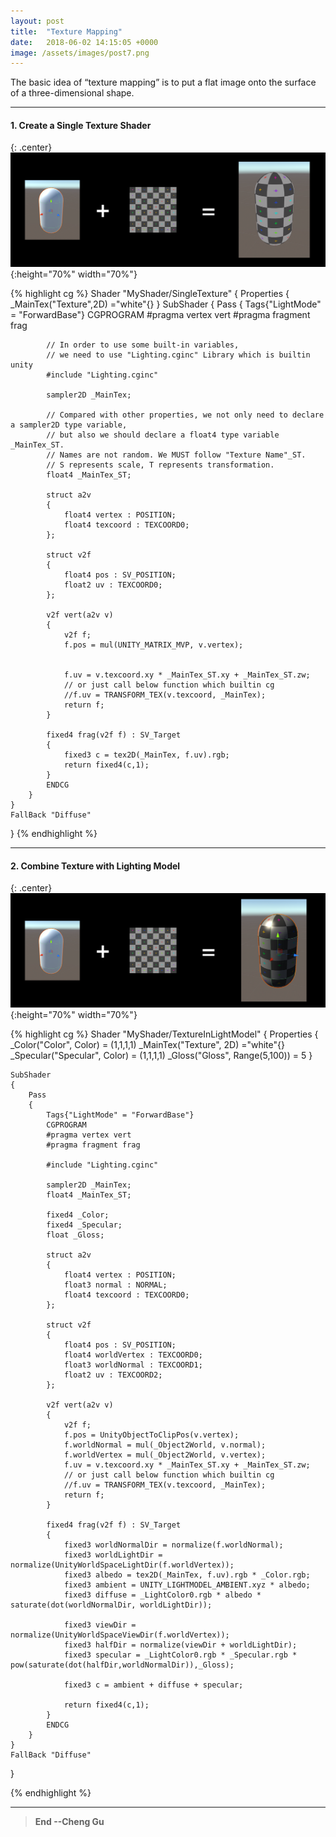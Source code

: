 ```yaml
---
layout: post
title:  "Texture Mapping"
date:   2018-06-02 14:15:05 +0000
image: /assets/images/post7.png
---
```


The basic idea of “texture mapping” is to put a flat image onto the surface of a three-dimensional shape.

---
#### 1. Create a Single Texture Shader

{: .center}
![dot](/assets/images/PostImages/st.png){:height="70%" width="70%"}

{% highlight cg %} 
    Shader "MyShader/SingleTexture"
{
    Properties
    {
        _MainTex("Texture",2D) ="white"{}
    }
    SubShader
    {
        Pass
        {
            Tags{"LightMode" = "ForwardBase"}
            CGPROGRAM
            #pragma vertex vert
            #pragma fragment frag

            // In order to use some built-in variables, 
            // we need to use "Lighting.cginc" Library which is builtin unity
            #include "Lighting.cginc"

            sampler2D _MainTex;

            // Compared with other properties, we not only need to declare a sampler2D type variable,
            // but also we should declare a float4 type variable _MainTex_ST. 
            // Names are not random. We MUST follow "Texture Name"_ST. 
            // S represents scale, T represents transformation.
            float4 _MainTex_ST;

            struct a2v
            {
                float4 vertex : POSITION;
                float4 texcoord : TEXCOORD0;
            };

            struct v2f
            {
                float4 pos : SV_POSITION;
                float2 uv : TEXCOORD0;
            };

            v2f vert(a2v v)
            {
                v2f f;
                f.pos = mul(UNITY_MATRIX_MVP, v.vertex);


                f.uv = v.texcoord.xy * _MainTex_ST.xy + _MainTex_ST.zw;
                // or just call below function which builtin cg
                //f.uv = TRANSFORM_TEX(v.texcoord, _MainTex);
                return f;
            }

            fixed4 frag(v2f f) : SV_Target
            {
                fixed3 c = tex2D(_MainTex, f.uv).rgb;
                return fixed4(c,1); 
            } 
            ENDCG
        }
    }
    FallBack "Diffuse"
}
{% endhighlight %}

---
#### 2. Combine Texture with Lighting Model

{: .center}
![dot](/assets/images/PostImages/texinLightmodel.png){:height="70%" width="70%"}

{% highlight cg %} 
Shader "MyShader/TextureInLightModel"
{
    Properties
    {
        _Color("Color", Color) = (1,1,1,1)
        _MainTex("Texture", 2D) ="white"{}
        _Specular("Specular", Color) = (1,1,1,1)
        _Gloss("Gloss", Range(5,100)) = 5
    } 

    SubShader
    {
        Pass
        {
            Tags{"LightMode" = "ForwardBase"}
            CGPROGRAM
            #pragma vertex vert
            #pragma fragment frag

            #include "Lighting.cginc"

            sampler2D _MainTex;
            float4 _MainTex_ST;

            fixed4 _Color;
            fixed4 _Specular;
            float _Gloss;

            struct a2v
            {
                float4 vertex : POSITION;
                float3 normal : NORMAL;
                float4 texcoord : TEXCOORD0;
            };

            struct v2f
            {
                float4 pos : SV_POSITION;
                float4 worldVertex : TEXCOORD0;
                float3 worldNormal : TEXCOORD1;
                float2 uv : TEXCOORD2;
            };

            v2f vert(a2v v)
            {
                v2f f;
                f.pos = UnityObjectToClipPos(v.vertex);
                f.worldNormal = mul(_Object2World, v.normal);
                f.worldVertex = mul(_Object2World, v.vertex);
                f.uv = v.texcoord.xy * _MainTex_ST.xy + _MainTex_ST.zw;
                // or just call below function which builtin cg
                //f.uv = TRANSFORM_TEX(v.texcoord, _MainTex);
                return f;
            }

            fixed4 frag(v2f f) : SV_Target
            {
                fixed3 worldNormalDir = normalize(f.worldNormal);
                fixed3 worldLightDir = normalize(UnityWorldSpaceLightDir(f.worldVertex));
                fixed3 albedo = tex2D(_MainTex, f.uv).rgb * _Color.rgb;
                fixed3 ambient = UNITY_LIGHTMODEL_AMBIENT.xyz * albedo;
                fixed3 diffuse = _LightColor0.rgb * albedo * saturate(dot(worldNormalDir, worldLightDir));

                fixed3 viewDir = normalize(UnityWorldSpaceViewDir(f.worldVertex));
                fixed3 halfDir = normalize(viewDir + worldLightDir);
                fixed3 specular = _LightColor0.rgb * _Specular.rgb * pow(saturate(dot(halfDir,worldNormalDir)),_Gloss);

                fixed3 c = ambient + diffuse + specular;

                return fixed4(c,1); 
            } 
            ENDCG
        }
    }
    FallBack "Diffuse"
}

{% endhighlight %}

---

>**End --Cheng Gu**

